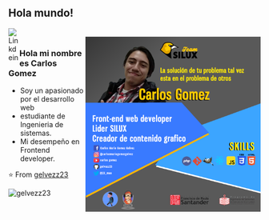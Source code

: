 ## Hola mundo! 
</h2>

<a href="https://www.linkedin.com/in/carlos-mario-g%C3%B3mez-gelvez-07888a116/">
  <img align="left" alt="Linkdein" width="22px" src="https://cdn.jsdelivr.net/npm/simple-icons@v3/icons/linkedin.svg" />
</a>

<br />
<img align="right" alt="GIF" width="350px" src="https://raw.githubusercontent.com/gelvezz23/gelvezz23/master/src/assets/img/carlos.png" />

### Hola mi nombre es Carlos Gomez
- Soy un apasionado por el desarrollo web
- estudiante de Ingenieria de sistemas. 
- Mi desempeño en Frontend developer.

⭐️ From [gelvezz23](https://github.com/gelvezz23)

![gelvezz23](https://github-readme-stats.vercel.app/api?username=gelvezz23&show_icons=true&theme=radical)
